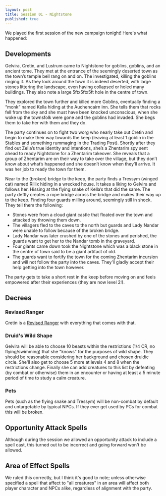 ```yaml
---
layout: post
title: Session 01 - Nightstone
published: true
---
```

We played the first session of the new campaign tonight! Here's what happened:

## Developments

Gelvira, Cretin, and Lustrum came to Nightstone for goblins, goblins, and an ancient tome. They met at the entrance of the seemingly deserted town as the town’s temple bell rang on and on. The investigated, killing the goblins ringing it. As they look around the town it is indeed deserted, with large stones littering the landscape, even having collapsed or holed many buildings. They also note a large 5ftx5ftx5ft hole in the centre of town.

They explored the town further and killed more Goblins, eventually finding a “monk” named Kella hiding at the Auchencairn inn. She tells them that rocks fell from the sky and she must have been knocked unconscious, when she woke up the townsfolk were gone and the goblins had invaded. She begs them to take her with them and they do.

The party continues on to fight two worg who nearly take out Cretin and begin to make their way towards the keep (leaving at least 1 goblin in the Stables and something rummaging in the Trading Post). Shortly after they find out Zella’s true identity and intentions, she’s a Zhentarim spy sent ahead to ready Nightstone for a Zhentarim takeover. She reveals that a group of Zhentarim are on their way to take over the village, but they don’t know about what’s happened and she doesn’t know when they’ll arrive. It was her job to ready the town for them.

Near to the (broken) bridge to the keep, the party finds a Tressym (winged cat) named Rillix hiding in a wrecked house. It takes a liking to Gelvira and follows her. Hissing at the flying snake of Kella’s that did the same. The party deftly creates a rope bridge across the bridge and makes their way up to the keep. Finding four guards milling around, seemingly still in shock. They tell them the following:

* Stones were from a cloud giant castle that floated over the town and attacked by throwing them down.
* The villagers fled to the caves to the north but guards and Lady Nandar were unable to follow because of the broken bridge.
* Lady Nandar was later crushed by one of the stones and perished, the guards want to get her to the Nandar tomb in the graveyard.
* Four giants came down took the Nightstone which was a black stone in the centre of town said to be a giant artifact of old.
* The guards want to fortify the town for the coming Zhentarim incursion and will not follow the party into the caves. They’ll gladly accept their help getting into the town however.

The party gets to take a short rest in the keep before moving on and feels empowered after their experiences (they are now level 2!).

## Decrees

### Revised Ranger

Cretin is a [Revised Ranger](https://media.wizards.com/2016/dnd/downloads/UA_RevisedRanger.pdf) with everything that comes with that.

### Druid's Wild Shape

Gelvira will be able to choose 10 beasts within the restrictions (1/4 CR, no flying/swimming) that she "knows" for the purposes of wild shape. They should be reasonable considering her background and chosen druidic circle. She'll also get to choose 5 more at levels 4 and 8 when the restrictions change. Finally she can add creatures to this list by defeating (by combat or otherwise) them in an encounter or having at least a 5 minute period of time to study a calm creature.

### Pets

Pets (such as the flying snake and Tressym) will be non-combat by default and untargetable by typical NPCs. If they ever get used by PCs for combat this will be broken.

## Opportunity Attack Spells

Although during the session we allowed an opportunity attack to include a spell cast, this turned out to be incorrect and going forward won't be allowed.

## Area of Effect Spells

We ruled this correctly, but I think it's good to note; unless otherwise specified a spell that affect to "all creatures" in an area will affect both player character and NPCs alike, regardless of alignment with the party.


